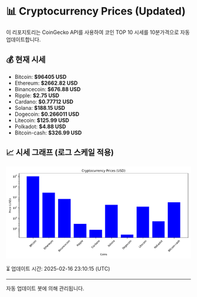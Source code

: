 
# 📊 Cryptocurrency Prices (Updated)

이 리포지토리는 CoinGecko API를 사용하여 코인 TOP 10 시세를 10분가격으로 자동 업데이트합니다.

## 💰 현재 시세
- Bitcoin: **$96405 USD**
- Ethereum: **$2662.82 USD**
- Binancecoin: **$676.88 USD**
- Ripple: **$2.75 USD**
- Cardano: **$0.77712 USD**
- Solana: **$188.15 USD**
- Dogecoin: **$0.266011 USD**
- Litecoin: **$125.99 USD**
- Polkadot: **$4.88 USD**
- Bitcoin-cash: **$326.99 USD**

## 📈 시세 그래프 (로그 스케일 적용)
![Crypto Prices](crypto_prices.png)

⏳ 업데이트 시간: 2025-02-16 23:10:15 (UTC)

---
자동 업데이트 봇에 의해 관리됩니다.

